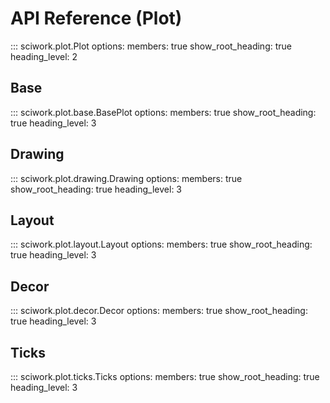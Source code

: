 # API Reference (Plot)

::: sciwork.plot.Plot
    options:
        members: true
        show_root_heading: true
        heading_level: 2

## Base
::: sciwork.plot.base.BasePlot
    options:
        members: true
        show_root_heading: true
        heading_level: 3

## Drawing
::: sciwork.plot.drawing.Drawing
    options:
        members: true
        show_root_heading: true
        heading_level: 3

## Layout
::: sciwork.plot.layout.Layout
    options:
        members: true
        show_root_heading: true
        heading_level: 3

## Decor
::: sciwork.plot.decor.Decor
    options:
        members: true
        show_root_heading: true
        heading_level: 3

## Ticks
::: sciwork.plot.ticks.Ticks
    options:
        members: true
        show_root_heading: true
        heading_level: 3
